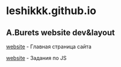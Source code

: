 

# leshikkk.github.io
## A.Burets website dev&amp;layout 


[website](https://leshikkk.github.io/forGitHub/index.html "my_website") - Главная страница сайта 

[website](https://leshikkk.github.io/indexjs.html "my_js_practices") - Задания по JS
